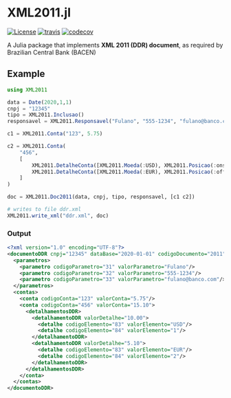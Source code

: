 # XML2011.jl

[![License][license-img]](LICENSE)
[![travis][travis-img]][travis-url]
[![codecov][codecov-img]][codecov-url]

[license-img]: http://img.shields.io/badge/license-MIT-brightgreen.svg?style=flat-square
[travis-img]: https://img.shields.io/travis/lucasprocessi/XML2011.jl/master.svg?logo=travis&label=Linux&style=flat-square
[travis-url]: https://travis-ci.org/lucasprocessi/XML2011.jl
[codecov-img]: https://img.shields.io/codecov/c/github/lucasprocessi/XML2011.jl/master.svg?label=codecov&style=flat-square
[codecov-url]: http://codecov.io/github/lucasprocessi/XML2011.jl?branch=master

A Julia package that implements **XML 2011 (DDR) document**, as required by Brazilian Central Bank (BACEN)

## Example

```julia
using XML2011

data = Date(2020,1,1)
cnpj = "12345"
tipo = XML2011.Inclusao()
responsavel = XML2011.Responsavel("Fulano", "555-1234", "fulano@banco.com")

c1 = XML2011.Conta("123", 5.75)

c2 = XML2011.Conta(
    "456",
    [
        XML2011.DetalheConta([XML2011.Moeda(:USD), XML2011.Posicao(:onshore)], 10.00),
        XML2011.DetalheConta([XML2011.Moeda(:EUR), XML2011.Posicao(:offshore)], 5.10)
    ]
)

doc = XML2011.Doc2011(data, cnpj, tipo, responsavel, [c1 c2])

# writes to file ddr.xml
XML2011.write_xml("ddr.xml", doc)
```
### Output

```xml
<?xml version="1.0" encoding="UTF-8"?>
<documentoDDR cnpj="12345" dataBase="2020-01-01" codigoDocumento="2011" tipoEnvio="I">
  <parametros>
    <parametro codigoParametro="31" valorParametro="Fulano"/>
    <parametro codigoParametro="32" valorParametro="555-1234"/>
    <parametro codigoParametro="33" valorParametro="fulano@banco.com"/>
  </parametros>
  <contas>
    <conta codigoConta="123" valorConta="5.75"/>
    <conta codigoConta="456" valorConta="15.10">
      <detalhamentosDDR>
        <detalhamentoDDR valorDetalhe="10.00">
          <detalhe codigoElemento="83" valorElemento="USD"/>
          <detalhe codigoElemento="84" valorElemento="1"/>
        </detalhamentoDDR>
        <detalhamentoDDR valorDetalhe="5.10">
          <detalhe codigoElemento="83" valorElemento="EUR"/>
          <detalhe codigoElemento="84" valorElemento="2"/>
        </detalhamentoDDR>
      </detalhamentosDDR>
    </conta>
  </contas>
</documentoDDR>
```
